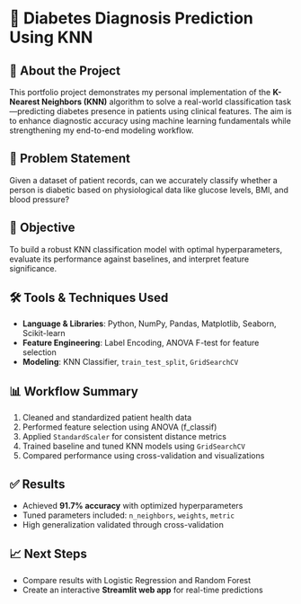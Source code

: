 # 🔬 Diabetes Diagnosis Prediction Using KNN

## 🧠 About the Project
This portfolio project demonstrates my personal implementation of the **K-Nearest Neighbors (KNN)** algorithm to solve a real-world classification task—predicting diabetes presence in patients using clinical features. The aim is to enhance diagnostic accuracy using machine learning fundamentals while strengthening my end-to-end modeling workflow.

## 📌 Problem Statement
Given a dataset of patient records, can we accurately classify whether a person is diabetic based on physiological data like glucose levels, BMI, and blood pressure?

## 🎯 Objective
To build a robust KNN classification model with optimal hyperparameters, evaluate its performance against baselines, and interpret feature significance.

## 🛠️ Tools & Techniques Used
- **Language & Libraries**: Python, NumPy, Pandas, Matplotlib, Seaborn, Scikit-learn
- **Feature Engineering**: Label Encoding, ANOVA F-test for feature selection
- **Modeling**: KNN Classifier, `train_test_split`, `GridSearchCV`

## 📊 Workflow Summary
1. Cleaned and standardized patient health data
2. Performed feature selection using ANOVA (f_classif)
3. Applied `StandardScaler` for consistent distance metrics
4. Trained baseline and tuned KNN models using `GridSearchCV`
5. Compared performance using cross-validation and visualizations

## ✅ Results
- Achieved **91.7% accuracy** with optimized hyperparameters
- Tuned parameters included: `n_neighbors`, `weights`, `metric`
- High generalization validated through cross-validation

## 📈 Next Steps
- Compare results with Logistic Regression and Random Forest
- Create an interactive **Streamlit web app** for real-time predictions
